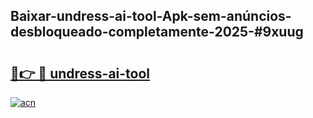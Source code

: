 ## Baixar-undress-ai-tool-Apk-sem-anúncios-desbloqueado-completamente-2025-#9xuug

# <h2><a href="https://ainizakaria.my?title=undress-ai-tool&ref=20M">🔗👉 🔴 undress-ai-tool</a></h2>

[![acn](https://github.com/user-attachments/assets/0f9c940e-d8b0-45ae-aac7-cd30a18b3e1c)](https://ainizakaria.my?title=undress-ai-tool&ref=20M)

